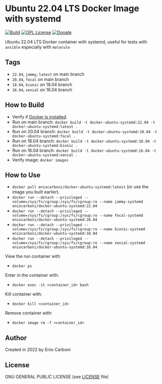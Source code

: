 # Ubuntu 22.04 LTS Docker Image with systemd

[![Build](https://github.com/eniocarboni/docker-ubuntu-systemd/actions/workflows/build.yml/badge.svg?branch=main)](https://github.com/eniocarboni/docker-ubuntu-systemd/actions/workflows/build.yml) [![GPL License](https://img.shields.io/badge/license-GPL-blue.svg)](https://www.gnu.org/licenses/) [![Donate](https://img.shields.io/badge/Donate-PayPal-green.svg)](https://www.paypal.me/EnioCarboni)

Ubuntu 22.04 LTS Docker container with systemd, useful for tests with `ansible` especially with `molecule`

## Tags

  - `22.04`, `jammy`, `latest` on main branch
  - `20.04`, `focal`  on main branch
  - `18.04`, `bionic` on 18.04 branch
  - `16.04`, `xenial` on 16.04 branch


## How to Build

  * Verify if [Docker is installed](https://docs.docker.com/install/).
  * Run on main branch: `docker build -t docker-ubuntu-systemd:22.04 -t docker-ubuntu-systemd:latest .`
  * Run on 20.04 branch: `docker build -t docker-ubuntu-systemd:20.04 -t docker-ubuntu-systemd:focal .`
  * Run on 18.04 branch: `docker build -t docker-ubuntu-systemd:18.04 -t docker-ubuntu-systemd:bionic .`
  * Run on 16.04 branch: `docker build -t docker-ubuntu-systemd:16.04 -t docker-ubuntu-systemd:xenial .`
  * Verify image: `docker images`

## How to Use

  * `docker pull eniocarboni/docker-ubuntu-systemd:latest` (or use the image you built earlier).
  * `docker run --detach --privileged --volume=/sys/fs/cgroup:/sys/fs/cgroup:ro --name jammy-systemd eniocarboni/docker-ubuntu-systemd:22.04`
  * `docker run --detach --privileged --volume=/sys/fs/cgroup:/sys/fs/cgroup:ro --name focal-systemd eniocarboni/docker-ubuntu-systemd:20.04`
  * `docker run --detach --privileged --volume=/sys/fs/cgroup:/sys/fs/cgroup:ro --name bionic-systemd eniocarboni/docker-ubuntu-systemd:18.04`
  * `docker run --detach --privileged --volume=/sys/fs/cgroup:/sys/fs/cgroup:ro --name xenial-systemd eniocarboni/docker-ubuntu-systemd:16.04`


View the run container with

  * `docker ps`

Enter in the container with:

  * `docker exec -it <container_id> bash`

Kill container with:

  * `docker kill <container_id>`

Remove container with:

  * `docker image rm -f <container_id>` 

## Author

Created in 2022 by Enio Carboni

## License

GNU GENERAL PUBLIC LICENSE (see [LICENSE](LICENSE) file)
